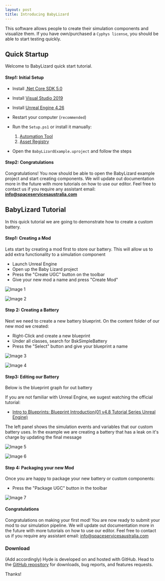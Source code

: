 ```yaml
---
layout: post
title: Introducing BabyLizard
---
```

This software allows people to create their simulation components and visualize them. If you have own/purchased a `Cyphys license`, you should be able to start testing quickly.

## Quick Startup

Welcome to BabyLizard quick start tutorial.

#### Step1: Initial Setup

- Install [.Net Core SDK 5.0](https://dotnet.microsoft.com/download/dotnet-core)
- Install [Visual Studio 2019](https://visualstudio.microsoft.com/thank-you-downloading-visual-studio/?sku=Community&rel=16)
- Install [Unreal Engine 4.26](https://www.unrealengine.com/en-US/download?install=true)
- Restart your computer (`recommended`)

- Run the `Setup.ps1` or install it manually:

    1) [Automation Tool](./1_AutomationTool/README.md) <br>
    2) [Asset Registry](./2_AssetRegistry/README.md)

- Open the `BabyLizardExample.uproject` and follow the steps

#### Step2: Congratulations

Congratulations! You now should be able to open the BabyLizard example project and start creating components. We will update out documentation more in the future with more tutorials on how to use our editor. Feel free to contact us if you require any assistant email: **info@spaceservicesaustralia.com**

## BabyLizard Tutorial

In this quick tutorial we are going to demonstrate how to create a custom battery.

#### Step1: Creating a Mod

Lets start by creating a mod first to store our battery. This will allow us to add extra functionality to a simulation component

- Launch Unreal Engine
- Open up the Baby Lizard project
- Press the "Create UGC" button on the toolbar
- Give your new mod a name and press "Create Mod"

![Image 1](https://babylizard.s3-ap-southeast-2.amazonaws.com/Images/QuickTutorial_01.png)

![Image 2](https://babylizard.s3-ap-southeast-2.amazonaws.com/Images/QuickTutorial_02.png)

#### Step 2: Creating a Battery

Next we need to create a new battery blueprint. On the content folder of our new mod we created:

- Right-Click and create a new blueprint
- Under all classes, search for BskSimpleBattery
- Press the "Select" button and give your blueprint a name

![Image 3](https://babylizard.s3-ap-southeast-2.amazonaws.com/Images/QuickTutorial_03.png)

![Image 4](https://babylizard.s3-ap-southeast-2.amazonaws.com/Images/QuickTutorial_04.png)

#### Step3: Editing our Battery

Below is the blueprint graph for out battery

If you are not familiar with Unreal Engine, we sugest watching the official tutorial:

- [Intro to Blueprints: Blueprint Introduction(01 v4.8 Tutorial Series Unreal Engine)](https://www.youtube.com/watch?v=EFXMW_UEDco)

The left panel shows the simulation events and variables that our custom battery uses. In the example we are creating a battery that has a leak on it's charge by updating the final message


![Image 5](https://babylizard.s3-ap-southeast-2.amazonaws.com/Images/QuickTutorial_05.png)

![Image 6](https://babylizard.s3-ap-southeast-2.amazonaws.com/Images/QuickTutorial_06.png)

#### Step 4: Packaging your new Mod

Once you are happy to package your new battery or custom components:

- Press the "Package UGC" button in the toolbar

![Image 7](https://babylizard.s3-ap-southeast-2.amazonaws.com/Images/QuickTutorial_07.png)

#### Congratulations

Congratulations on making your first mod! You are now ready to submit your mod to our simulation pipeline. We will update out documentation more in the future with more tutorials on how to use our editor. Feel free to contact us if you require any assistant email: info@spaceservicesaustralia.com

### Download

(Add accordingly)
Hyde is developed on and hosted with GitHub. Head to the <a href="https://github.com/poole/hyde">GitHub repository</a> for downloads, bug reports, and features requests.

Thanks!
